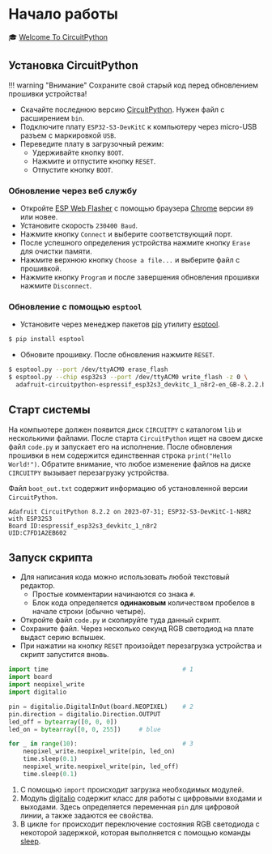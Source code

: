 # Начало работы
&#127891; [Welcome To CircuitPython](https://learn.adafruit.com/welcome-to-circuitpython?view=all) 

## Установка CircuitPython

!!! warning "Внимание"
    Сохраните свой старый код перед обновлением прошивки устройства!

- Скачайте последнюю версию [CircuitPython](https://circuitpython.org/board/espressif_esp32s3_devkitc_1_n8r2/). Нужен файл с расширением `bin`.
- Подключите плату `ESP32-S3-DevKitC` к компьютеру через micro-USB разъем с маркировкой `USB`.
- Переведите плату в загрузочный режим:
    - Удерживайте кнопку `BOOT`.
    - Нажмите и отпустите кнопку `RESET`.
    - Отпустите кнопку `BOOT`.

### Обновление через веб службу

- Откройте [ESP Web Flasher](https://adafruit.github.io/Adafruit_WebSerial_ESPTool/) с помощью браузера [Chrome](https://www.google.com/intl/ru_ru/chrome/) версии `89` или новее.
- Установите скорость `230400 Baud`. 
- Нажмите кнопку `Connect` и выберите соответствующий порт.
- После успешного определения устройства нажмите кнопку `Erase` для очистки памяти. 
- Нажмите верхнюю кнопку `Choose a file...` и выберите файл с прошивкой.
- Нажмите кнопку `Program` и после завершения обновления прошивки нажмите `Disconnect`.

### Обновление с помощью `esptool`
- Установите через менеджер пакетов [pip](https://pip.pypa.io/en/stable/getting-started/) утилиту [esptool](https://docs.espressif.com/projects/esptool/en/latest/esp32s3/index.html).
```bash
$ pip install esptool
```
- Обновите прошивку. После обновления нажмите `RESET`.
```bash
$ esptool.py --port /dev/ttyACM0 erase_flash
$ esptool.py --chip esp32s3 --port /dev/ttyACM0 write_flash -z 0 \
  adafruit-circuitpython-espressif_esp32s3_devkitc_1_n8r2-en_GB-8.2.2.bin
```

## Старт системы

На компьютере должен появится диск `CIRCUITPY` с каталогом `lib` и несколькими файлами. После старта `CircuitPython` ищет на своем диске  файл `code.py` и запускает его на исполнение. После обновления прошивки в нем содержится единственная строка `print("Hello World!")`. Обратите внимание, что любое изменение файлов на диске `CIRCUITPY` вызывает перезагрузку устройства.

Файл `boot_out.txt` содержит информацию об установленной версии `CircuitPython`.

```
Adafruit CircuitPython 8.2.2 on 2023-07-31; ESP32-S3-DevKitC-1-N8R2 with ESP32S3
Board ID:espressif_esp32s3_devkitc_1_n8r2
UID:C7FD1A2EB602
```

## Запуск скрипта

- Для написания кода можно использовать любой текстовый редактор.
    - Простые комментарии начинаются со знака `#`.
    - Блок кода определяется **одинаковым** количеством пробелов в начале строки (обычно четыре).
- Откройте файл `code.py` и скопируйте туда данный скрипт.
- Сохраните файл. Через несколько секунд RGB светодиод на плате выдаст серию вспышек.
- При нажатии на кнопку `RESET` произойдет перезагрузка устройства и скрипт запустится вновь.

```py
import time                                     # 1
import board
import neopixel_write
import digitalio

pin = digitalio.DigitalInOut(board.NEOPIXEL)    # 2
pin.direction = digitalio.Direction.OUTPUT
led_off = bytearray([0, 0, 0])
led_on = bytearray([0, 0, 255])     # blue

for _ in range(10):                             # 3
    neopixel_write.neopixel_write(pin, led_on)
    time.sleep(0.1)
    neopixel_write.neopixel_write(pin, led_off)
    time.sleep(0.1)
```

1. С помощью `import` происходит загрузка необходимых модулей.
2. Модуль [digitalio](https://docs.circuitpython.org/en/latest/shared-bindings/digitalio/index.html#module-digitalio) содержит класс для работы с цифровыми входами и выходами. Здесь определяется переменная `pin` для цифровой линии, а также задаются ее свойства.
3. В цикле `for` происходит переключение состояния RGB светодиода с некоторой задержкой, которая выполняется с помощью команды [sleep](https://docs.circuitpython.org/en/latest/shared-bindings/time/index.html#time.sleep).
